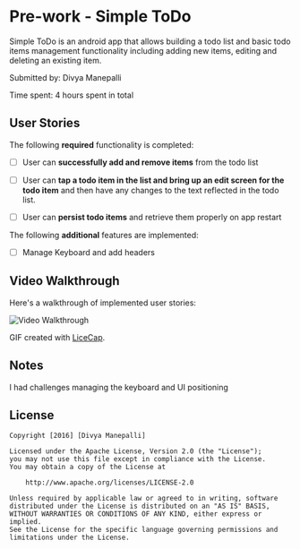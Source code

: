 # Pre-work - Simple ToDo

Simple ToDo is an android app that allows building a todo list and basic todo items management functionality including adding new items, editing and deleting an existing item.

Submitted by: Divya Manepalli

Time spent: 4 hours spent in total

## User Stories

The following **required** functionality is completed:

* [ ] User can **successfully add and remove items** from the todo list
* [ ] User can **tap a todo item in the list and bring up an edit screen for the todo item** and then have any changes to the text reflected in the todo list.
* [ ] User can **persist todo items** and retrieve them properly on app restart


The following **additional** features are implemented:

* [ ] Manage Keyboard and add headers

## Video Walkthrough 

Here's a walkthrough of implemented user stories:

<img src='https://cloud.githubusercontent.com/assets/3499521/15237524/7d9421b2-1883-11e6-858d-760b415e32d0.gif' title='Video Walkthrough' width='' alt='Video Walkthrough' />

GIF created with [LiceCap](http://www.cockos.com/licecap/).

## Notes

I had challenges managing the keyboard and UI positioning

## License

    Copyright [2016] [Divya Manepalli]

    Licensed under the Apache License, Version 2.0 (the "License");
    you may not use this file except in compliance with the License.
    You may obtain a copy of the License at

        http://www.apache.org/licenses/LICENSE-2.0

    Unless required by applicable law or agreed to in writing, software
    distributed under the License is distributed on an "AS IS" BASIS,
    WITHOUT WARRANTIES OR CONDITIONS OF ANY KIND, either express or implied.
    See the License for the specific language governing permissions and
    limitations under the License.
